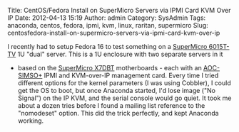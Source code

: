 Title: CentOS/Fedora Install on SuperMicro Servers via IPMI Card KVM Over IP
Date: 2012-04-13 15:19
Author: admin
Category: SysAdmin
Tags: anaconda, centos, fedora, ipmi, kvm, linux, raritan, supermicro
Slug: centosfedora-install-on-supermicro-servers-via-ipmi-card-kvm-over-ip

I recently had to setup Fedora 16 to test something on a [SuperMicro
6015T-TV](http://www.supermicro.com/products/system/1U/6015/SYS-6015T-T.cfm)
1U "dual" server. This is a 1U enclosure with two separate servers in it
- based on the [SuperMicro
X7DBT](http://www.supermicro.com/products/motherboard/Xeon1333/5000P/X7DBT.cfm)
motherboards - each with an
[AOC-SIMSO+](http://www.supermicro.com/products/accessories/addon/SIM.cfm)
IPMI and KVM-over-IP management card. Every time I tried different
options for the kernel parameters (I was using Cobbler), I could get the
OS to boot, but once Anaconda started, I'd lose image ("No Signal") on
the IP KVM, and the serial console would go quiet. It took me about a
dozen tries before I found a mailing list reference to the "nomodeset"
option. This did the trick perfectly, and kept Anaconda working.
